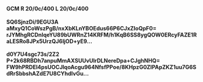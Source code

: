 #### GCM R 20/0c/400 L 20/0c/400
**SQ6SjnzDi/9EGU3A**<br/>**aMxyQ1CoWszPgB/nxXbKLnYBOEdus66P6CJxZIoQpF0=**<br/>**rJYMhgRCDnIqeYU89bUWRnZ14KRFM/h1KqB6SS8ygQOW0ERcyFAZE1RaLESRo8JPx5UrzQJ6IjOD+yE9...**<br/><br/>
**d0Y7U4sgc73s/2Z2**<br/>**P+2k68RBDh7anpuMmAXSUUvUlrDLNereDpa+CJghNHQ=**<br/>**FW9hPRDEI4psUOCJlqoAcgu964NfsfPPoe/8KHpzG0ZIPApZKZ1uu7G6SdRrSbbshAZdE7U8CYhdlvGu...**